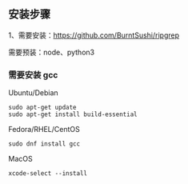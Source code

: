 ## 安装步骤

1、需要安装：https://github.com/BurntSushi/ripgrep

需要预装：node、python3

### 需要安装 gcc

Ubuntu/Debian

```
sudo apt-get update
sudo apt-get install build-essential
```

Fedora/RHEL/CentOS

```
sudo dnf install gcc
```

MacOS

```
xcode-select --install
```
